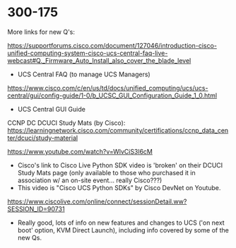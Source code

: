 # 300-175

More links for new Q's:

https://supportforums.cisco.com/document/127046/introduction-cisco-unified-computing-system-cisco-ucs-central-faq-live-webcast#Q._Firmware_Auto_Install_also_cover_the_blade_level
- UCS Central FAQ (to manage UCS Managers)

https://www.cisco.com/c/en/us/td/docs/unified_computing/ucs/ucs-central/gui/config-guide/1-0/b_UCSC_GUI_Configuration_Guide_1_0.html
- UCS Central GUI Guide

CCNP DC DCUCI Study Mats (by Cisco):
https://learningnetwork.cisco.com/community/certifications/ccnp_data_center/dcuci/study-material

https://www.youtube.com/watch?v=WlvCiS3l6cM
- Cisco's link to Cisco Live Python SDK video is 'broken' on their DCUCI Study Mats page (only available to those who purchased it in association w/ an on-site event... really Cisco???)
- This video is "Cisco UCS Python SDKs" by Cisco DevNet on Youtube.

https://www.ciscolive.com/online/connect/sessionDetail.ww?SESSION_ID=90731
- Really good, lots of info on new features and changes to UCS ('on next boot' option, KVM Direct Launch), including info covered by some of the new Qs.

